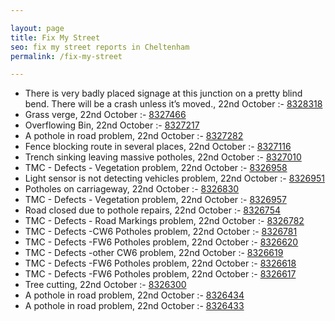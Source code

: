 ```yaml
---

layout: page
title: Fix My Street
seo: fix my street reports in Cheltenham
permalink: /fix-my-street

---
```


<!-- fix_marker starts -->

- There is very badly placed signage at this junction on a pretty blind bend. There will be a crash unless it’s moved., 22nd October :- [8328318](https://www.fixmystreet.com/report/8328318)
- Grass verge, 22nd October :- [8327466](https://www.fixmystreet.com/report/8327466)
- Overflowing Bin, 22nd October :- [8327217](https://www.fixmystreet.com/report/8327217)
- A pothole in road problem, 22nd October :- [8327282](https://www.fixmystreet.com/report/8327282)
- Fence blocking route in several places, 22nd October :- [8327116](https://www.fixmystreet.com/report/8327116)
- Trench sinking leaving massive potholes, 22nd October :- [8327010](https://www.fixmystreet.com/report/8327010)
- TMC - Defects - Vegetation problem, 22nd October :- [8326958](https://www.fixmystreet.com/report/8326958)
- Light sensor is not detecting vehicles problem, 22nd October :- [8326951](https://www.fixmystreet.com/report/8326951)
- Potholes on carriageway, 22nd October :- [8326830](https://www.fixmystreet.com/report/8326830)
- TMC - Defects - Vegetation problem, 22nd October :- [8326957](https://www.fixmystreet.com/report/8326957)
- Road closed due to pothole repairs, 22nd October :- [8326754](https://www.fixmystreet.com/report/8326754)
- TMC - Defects - Road Markings problem, 22nd October :- [8326782](https://www.fixmystreet.com/report/8326782)
- TMC - Defects -CW6 Potholes  problem, 22nd October :- [8326781](https://www.fixmystreet.com/report/8326781)
- TMC - Defects -FW6 Potholes problem, 22nd October :- [8326620](https://www.fixmystreet.com/report/8326620)
- TMC - Defects -other CW6 problem, 22nd October :- [8326619](https://www.fixmystreet.com/report/8326619)
- TMC - Defects -FW6 Potholes problem, 22nd October :- [8326618](https://www.fixmystreet.com/report/8326618)
- TMC - Defects -FW6 Potholes problem, 22nd October :- [8326617](https://www.fixmystreet.com/report/8326617)
- Tree cutting, 22nd October :- [8326300](https://www.fixmystreet.com/report/8326300)
- A pothole in road problem, 22nd October :- [8326434](https://www.fixmystreet.com/report/8326434)
- A pothole in road problem, 22nd October :- [8326433](https://www.fixmystreet.com/report/8326433)

<!-- fix_marker ends -->